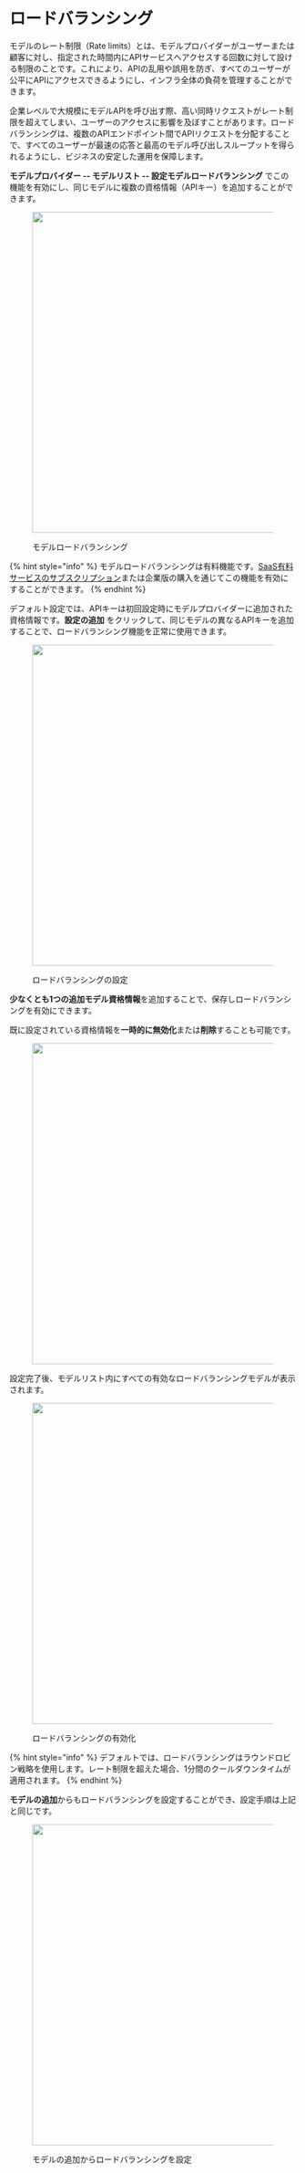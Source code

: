 # ロードバランシング

モデルのレート制限（Rate limits）とは、モデルプロバイダーがユーザーまたは顧客に対し、指定された時間内にAPIサービスへアクセスする回数に対して設ける制限のことです。これにより、APIの乱用や誤用を防ぎ、すべてのユーザーが公平にAPIにアクセスできるようにし、インフラ全体の負荷を管理することができます。

企業レベルで大規模にモデルAPIを呼び出す際、高い同時リクエストがレート制限を超えてしまい、ユーザーのアクセスに影響を及ぼすことがあります。ロードバランシングは、複数のAPIエンドポイント間でAPIリクエストを分配することで、すべてのユーザーが最速の応答と最高のモデル呼び出しスループットを得られるようにし、ビジネスの安定した運用を保障します。

**モデルプロバイダー -- モデルリスト -- 設定モデルロードバランシング** でこの機能を有効にし、同じモデルに複数の資格情報（APIキー）を追加することができます。

<figure><img src="../../../img/jp-load_balancing_1.png" alt="" width="563"><figcaption><p>モデルロードバランシング</p></figcaption></figure>

{% hint style="info" %}
モデルロードバランシングは有料機能です。[SaaS有料サービスのサブスクリプション](../../getting-started/cloud.md#ding-yue-ji-hua)または企業版の購入を通じてこの機能を有効にすることができます。
{% endhint %}

デフォルト設定では、APIキーは初回設定時にモデルプロバイダーに追加された資格情報です。**設定の追加** をクリックして、同じモデルの異なるAPIキーを追加することで、ロードバランシング機能を正常に使用できます。

<figure><img src="../../img/jp-load_balancing_2.png" alt="" width="563"><figcaption><p>ロードバランシングの設定</p></figcaption></figure>

**少なくとも1つの追加モデル資格情報**を追加することで、保存しロードバランシングを有効にできます。

既に設定されている資格情報を**一時的に無効化**または**削除**することも可能です。

<figure><img src="../../.gitbook/assets/image (7).png" alt="" width="563"><figcaption></figcaption></figure>

設定完了後、モデルリスト内にすべての有効なロードバランシングモデルが表示されます。

<figure><img src="../../img/jp-load_balancing_3.png" alt="" width="563"><figcaption><p>ロードバランシングの有効化</p></figcaption></figure>

{% hint style="info" %}
デフォルトでは、ロードバランシングはラウンドロビン戦略を使用します。レート制限を超えた場合、1分間のクールダウンタイムが適用されます。
{% endhint %}

**モデルの追加**からもロードバランシングを設定することができ、設定手順は上記と同じです。

<figure><img src="../../.gitbook/assets/image (4).png" alt="" width="563"><figcaption><p>モデルの追加からロードバランシングを設定</p></figcaption></figure>
